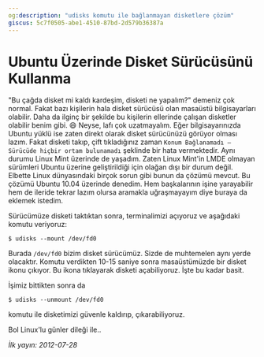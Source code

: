 ```yaml
---
og:description: "udisks komutu ile bağlanmayan disketlere çözüm"
giscus: 5c7f0505-abe1-4510-87bd-2d579b36387a
---
```


# Ubuntu Üzerinde Disket Sürücüsünü Kullanma

"Bu çağda disket mi kaldı kardeşim, disketi ne yapalım?" demeniz çok normal.
Fakat bazı kişilerin hala disket sürücüsü olan masaüstü bilgisayarları olabilir.
Daha da ilginç bir şekilde bu kişilerin ellerinde çalışan disketler olabilir
benim gibi. 😄 Neyse, lafı çok uzatmayalım. Eğer bilgisayarınızda Ubuntu yüklü
ise zaten direkt olarak disket sürücünüzü görüyor olması lazım. Fakat disketi
takıp, çift tıkladığınız zaman `Konum Bağlanamadı – Sürücüde hiçbir ortam
bulunamadı` şeklinde bir hata vermektedir. Aynı durumu Linux Mint üzerinde de
yaşadım. Zaten Linux Mint'in LMDE olmayan sürümleri Ubuntu üzerine
geliştirildiği için olağan dışı bir durum değil. Elbette Linux dünyasındaki
birçok sorun gibi bunun da çözümü mevcut. Bu çözümü Ubuntu 10.04 üzerinde
denedim. Hem başkalarının işine yarayabilir hem de ileride tekrar lazım olursa
aramakla uğraşmayayım diye buraya da eklemek istedim.

Sürücümüze disketi taktıktan sonra, terminalimizi açıyoruz ve aşağıdaki komutu
veriyoruz:

```shell
$ udisks --mount /dev/fd0
```

Burada `/dev/fd0` bizim disket sürücümüz. Sizde de muhtemelen aynı yerde
olacaktır. Komutu verdikten 10-15 saniye sonra masaüstümüzde bir disket ikonu
çıkıyor. Bu ikona tıklayarak disketi açabiliyoruz. İşte bu kadar basit.

İşimiz bittikten sonra da

```shell
$ udisks --unmount /dev/fd0
```

komutu ile disketimizi güvenle kaldırıp, çıkarabiliyoruz.

Bol Linux'lu günler dileği ile..

*İlk yayın: 2012-07-28*

